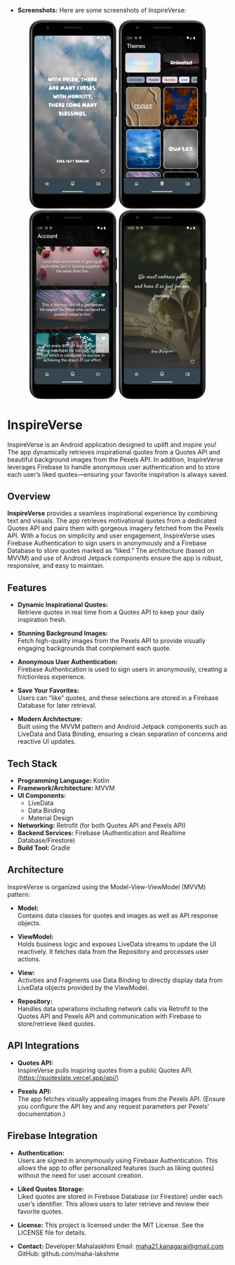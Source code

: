 - **Screenshots:**
Here are some screenshots of InspireVerse:

<div align="center"> 
 <img src="screenshots/screen2.png" alt="Home Screen" width="200px" />
 <img src="screenshots/screen3.png" alt="Theme Screen" width="200px" />
 <img src="screenshots/screen4.png" alt="Saved Screen" width="200px" />
 <img src="screenshots/screen5.png" alt="Home Screen" width="200px" /></div>


# InspireVerse

InspireVerse is an Android application designed to uplift and inspire you! The app dynamically retrieves inspirational quotes from a Quotes API and beautiful background images from the Pexels API. In addition, InspireVerse leverages Firebase to handle anonymous user authentication and to store each user’s liked quotes—ensuring your favorite inspiration is always saved.

## Overview

**InspireVerse** provides a seamless inspirational experience by combining text and visuals. The app retrieves motivational quotes from a dedicated Quotes API and pairs them with gorgeous imagery fetched from the Pexels API. With a focus on simplicity and user engagement, InspireVerse uses Firebase Authentication to sign users in anonymously and a Firebase Database to store quotes marked as “liked.” The architecture (based on MVVM) and use of Android Jetpack components ensure the app is robust, responsive, and easy to maintain.

## Features

- **Dynamic Inspirational Quotes:**  
  Retrieve quotes in real time from a Quotes API to keep your daily inspiration fresh.

- **Stunning Background Images:**  
  Fetch high-quality images from the Pexels API to provide visually engaging backgrounds that complement each quote.

- **Anonymous User Authentication:**  
  Firebase Authentication is used to sign users in anonymously, creating a frictionless experience.

- **Save Your Favorites:**  
  Users can “like” quotes, and these selections are stored in a Firebase Database for later retrieval.

- **Modern Architecture:**  
  Built using the MVVM pattern and Android Jetpack components such as LiveData and Data Binding, ensuring a clean separation of concerns and reactive UI updates.

## Tech Stack

- **Programming Language:** Kotlin
- **Framework/Architecture:** MVVM
- **UI Components:**  
  - LiveData  
  - Data Binding  
  - Material Design
- **Networking:** Retrofit (for both Quotes API and Pexels API)
- **Backend Services:** Firebase (Authentication and Realtime Database/Firestore)
- **Build Tool:** Gradle

## Architecture

InspireVerse is organized using the Model-View-ViewModel (MVVM) pattern:

- **Model:**  
  Contains data classes for quotes and images as well as API response objects.

- **ViewModel:**  
  Holds business logic and exposes LiveData streams to update the UI reactively. It fetches data from the Repository and processes user actions.

- **View:**  
  Activities and Fragments use Data Binding to directly display data from LiveData objects provided by the ViewModel.

- **Repository:**  
  Handles data operations including network calls via Retrofit to the Quotes API and Pexels API and communication with Firebase to store/retrieve liked quotes.

## API Integrations

- **Quotes API:**  
  InspireVerse pulls inspiring quotes from a public Quotes API. (https://quoteslate.vercel.app/api/)

- **Pexels API:**  
  The app fetches visually appealing images from the Pexels API. (Ensure you configure the API key and any request parameters per Pexels’ documentation.)

## Firebase Integration

- **Authentication:**  
  Users are signed in anonymously using Firebase Authentication. This allows the app to offer personalized features (such as liking quotes) without the need for user account creation.

- **Liked Quotes Storage:**  
  Liked quotes are stored in Firebase Database (or Firestore) under each user’s identifier. This allows users to later retrieve and review their favorite quotes.
  
 
- **License:**
This project is licensed under the MIT License. See the LICENSE file for details.

- **Contact:**
Developer:Mahalaskhmi Email: maha21.kanagaraj@gmail.com GitHub: github.com/maha-lakshme


